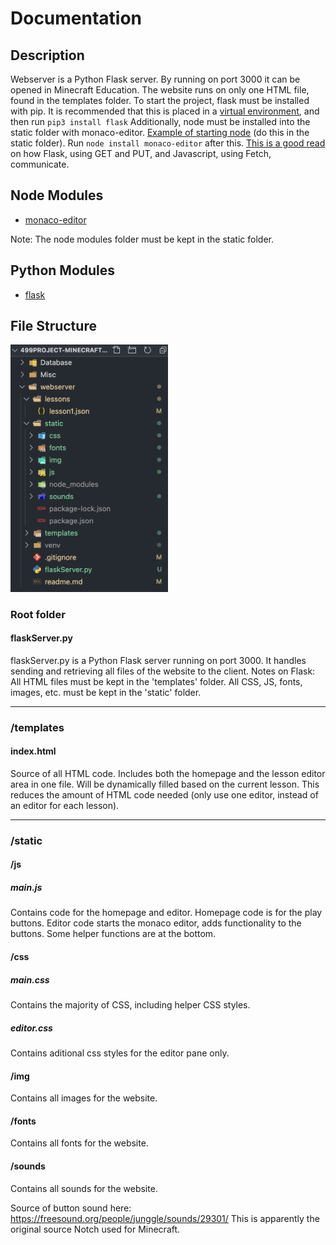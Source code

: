 # Documentation

## Description
Webserver is a Python Flask server. By running on port 3000 it can be opened in Minecraft Education. The website runs on only one HTML file, found in the templates folder. To start the project, flask must be installed with pip. It is recommended that this is placed in a [virtual environment](https://realpython.com/python-virtual-environments-a-primer/), and then run `pip3 install flask` Additionally, node must be installed into the static folder with monaco-editor. [Example of starting node](https://developer.mozilla.org/en-US/docs/Learn/Server-side/Express_Nodejs/development_environment#adding_dependencies) (do this in the static folder). Run `node install monaco-editor` after this. [This is a good read](https://www.codecademy.com/articles/what-is-rest) on how Flask, using GET and PUT, and Javascript, using Fetch, communicate. 

## Node Modules
* [monaco-editor](https://microsoft.github.io/monaco-editor/)

Note: The node modules folder must be kept in the static folder.

## Python Modules
* [flask](https://flask.palletsprojects.com/en/1.1.x/)


## File Structure
<img src ="static/img/fileStructure.png" width="50%" height="50%">

### Root folder

#### flaskServer.py
flaskServer.py is a Python Flask server running on port 3000. It handles sending and retrieving all files of the website to the client. Notes on Flask: All HTML files must be kept in the 'templates' folder. All CSS, JS, fonts, images, etc. must be kept in the 'static' folder. 
***
### /templates

#### index.html
Source of all HTML code. Includes both the homepage and the lesson editor area in one file. Will be dynamically filled based on the current lesson. This reduces the amount of HTML code needed (only use one editor, instead of an editor for each lesson).
***
### /static

#### /js
##### main.js
Contains code for the homepage and editor. Homepage code is for the play buttons. Editor code starts the monaco editor, adds functionality to the buttons. Some helper functions are at the bottom.

#### /css
##### main.css
Contains the majority of CSS, including helper CSS styles.

##### editor.css
Contains aditional css styles for the editor pane only.

#### /img
Contains all images for the website.

#### /fonts
Contains all fonts for the website.

#### /sounds
Contains all sounds for the website.

Source of button sound here: https://freesound.org/people/junggle/sounds/29301/
This is apparently the original source Notch used for Minecraft.
